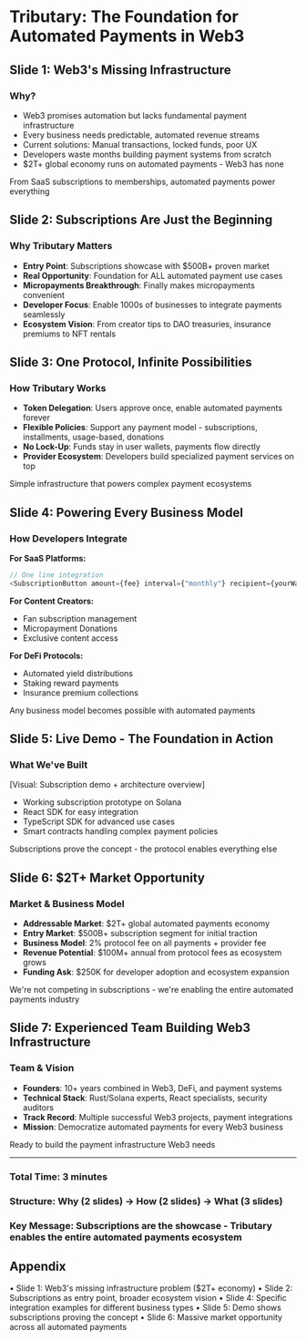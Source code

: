 # Tributary: The Foundation for Automated Payments in Web3

## Slide 1: Web3's Missing Infrastructure

### Why?

- Web3 promises automation but lacks fundamental payment infrastructure
- Every business needs predictable, automated revenue streams
- Current solutions: Manual transactions, locked funds, poor UX
- Developers waste months building payment systems from scratch
- $2T+ global economy runs on automated payments - Web3 has none

From SaaS subscriptions to memberships, automated payments power everything

## Slide 2: Subscriptions Are Just the Beginning

### Why Tributary Matters

- **Entry Point**: Subscriptions showcase with $500B+ proven market
- **Real Opportunity**: Foundation for ALL automated payment use cases
- **Micropayments Breakthrough**: Finally makes micropayments convenient
- **Developer Focus**: Enable 1000s of businesses to integrate payments seamlessly
- **Ecosystem Vision**: From creator tips to DAO treasuries, insurance premiums to NFT rentals

## Slide 3: One Protocol, Infinite Possibilities

### How Tributary Works

- **Token Delegation**: Users approve once, enable automated payments forever
- **Flexible Policies**: Support any payment model - subscriptions, installments, usage-based, donations
- **No Lock-Up**: Funds stay in user wallets, payments flow directly
- **Provider Ecosystem**: Developers build specialized payment services on top

Simple infrastructure that powers complex payment ecosystems

## Slide 4: Powering Every Business Model

### How Developers Integrate

**For SaaS Platforms:**

```typescript
// One line integration
<SubscriptionButton amount={fee} interval={"monthly"} recipient={yourWallet} />
```

**For Content Creators:**

- Fan subscription management
- Micropayment Donations
- Exclusive content access

**For DeFi Protocols:**

- Automated yield distributions
- Staking reward payments
- Insurance premium collections

Any business model becomes possible with automated payments

## Slide 5: Live Demo - The Foundation in Action

### What We've Built

[Visual: Subscription demo + architecture overview]

- Working subscription prototype on Solana
- React SDK for easy integration
- TypeScript SDK for advanced use cases
- Smart contracts handling complex payment policies

Subscriptions prove the concept - the protocol enables everything else

## Slide 6: $2T+ Market Opportunity

### Market & Business Model

- **Addressable Market**: $2T+ global automated payments economy
- **Entry Market**: $500B+ subscription segment for initial traction
- **Business Model**: 2% protocol fee on all payments + provider fee
- **Revenue Potential**: $100M+ annual from protocol fees as ecosystem grows
- **Funding Ask**: $250K for developer adoption and ecosystem expansion

We're not competing in subscriptions - we're enabling the entire automated payments industry

## Slide 7: Experienced Team Building Web3 Infrastructure

### Team & Vision

- **Founders**: 10+ years combined in Web3, DeFi, and payment systems
- **Technical Stack**: Rust/Solana experts, React specialists, security auditors
- **Track Record**: Multiple successful Web3 projects, payment integrations
- **Mission**: Democratize automated payments for every Web3 business

Ready to build the payment infrastructure Web3 needs

---

### Total Time: 3 minutes

### Structure: Why (2 slides) → How (2 slides) → What (3 slides)

### Key Message: Subscriptions are the showcase - Tributary enables the entire automated payments ecosystem

## Appendix

• Slide 1: Web3's missing infrastructure problem ($2T+ economy)
• Slide 2: Subscriptions as entry point, broader ecosystem vision
• Slide 4: Specific integration examples for different business types
• Slide 5: Demo shows subscriptions proving the concept
• Slide 6: Massive market opportunity across all automated payments
